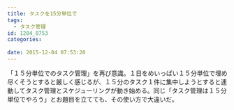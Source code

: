 ```yaml
---
title: タスクを15分単位で
tags:
  - タスク管理
id: 1204_0753
categories:
   
date: 2015-12-04 07:53:20
---
```


「１５分単位でのタスク管理」を再び意識。１日をめいっぱい１５分単位で埋め尽くそうとすると厳しく感じるが、１５分のタスク１件に集中しようとすると連動してタスク管理とスケジューリングが動き始める。同じ「タスク管理は１５分単位でやろう」とお題目を立てても、その使い方で大違いだ。